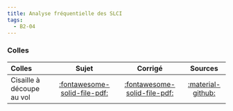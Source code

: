 ```yaml
---
title: Analyse fréquentielle des SLCI 
tags:
  - B2-04
---
```





### Colles 
 
| Colles | Sujet | Corrigé | Sources  | 
| :-------------- | :---: | :-----: | :------: | 
| Cisaille à découpe au vol | [:fontawesome-solid-file-pdf:](https://github.com/xpessoles/ALL_PDF/blob/main/PDF/Cy_01_Ch_02_Colle_02_Cisaille_Sujet.pdf) | [:fontawesome-solid-file-pdf:](https://github.com/xpessoles/ALL_PDF/blob/main/PDF/Cy_01_Ch_02_Colle_02_Cisaille_Corrige.pdf) | [:material-github:](https://github.com/xpessoles/PSI_Cy_01_ModelisationSystemes/tree/main/Ch_02_RevisionsSLCI/Cy_01_Ch_02_Colle_02_Cisaille) | 


